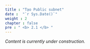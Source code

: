 ```yaml
---
title : "Tạo Public subnet"
date :  "`r Sys.Date()`" 
weight : 2
chapter : false
pre : " <b> 2.1 </b> "
---
```


<!-- Content under development. Check back later! -->

*Content is currently under construction.*